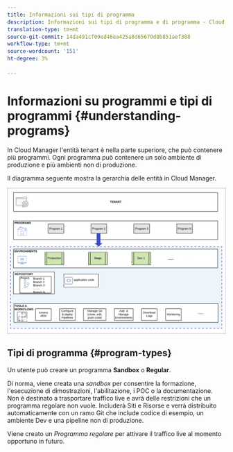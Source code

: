 ```yaml
---
title: Informazioni sui tipi di programma
description: Informazioni sui tipi di programma e di programma - Cloud Services
translation-type: tm+mt
source-git-commit: 14da491cf09ed46ea425a8d65670d8b851aef388
workflow-type: tm+mt
source-wordcount: '151'
ht-degree: 3%

---
```



# Informazioni su programmi e tipi di programmi {#understanding-programs}

In Cloud Manager l&#39;entità tenant è nella parte superiore, che può contenere più programmi.  Ogni programma può contenere un solo ambiente di produzione e più ambienti non di produzione.

Il diagramma seguente mostra la gerarchia delle entità in Cloud Manager.

![immagine](assets/program-types1.png)

## Tipi di programma {#program-types}

Un utente può creare un programma **Sandbox** o **Regular**.

Di norma, viene creata una *sandbox* per consentire la formazione, l&#39;esecuzione di dimostrazioni, l&#39;abilitazione, i POC o la documentazione. Non è destinato a trasportare traffico live e avrà delle restrizioni che un programma regolare non vuole. Includerà Siti e Risorse e verrà distribuito automaticamente con un ramo Git che include codice di esempio, un ambiente Dev e una pipeline non di produzione.

Viene creato un *Programma regolare* per attivare il traffico live al momento opportuno in futuro.